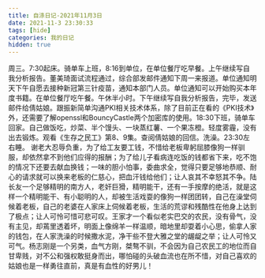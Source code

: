 ```yaml
---
title: 自涤日记-2021年11月3日
date: 2021-11-3 23:30:33
tags: [hide]
categories: 我的日记
hidden: true
---
```

周三。7:30起床。骑单车上班，8:16到单位，在单位餐厅吃早餐。上午继续写自我分析报告。董美琦面试流程通过，综合部发邮件通知下周一来报道。单位通知明天下午自愿去接种新冠第三针疫苗，通知本部门人员。单位通知可以开始购买本年度书籍。在单位餐厅吃午餐。午休半小时。下午继续写自我分析报告，完毕，发送邮件给倩姑娘。跟振新简单沟通PKI相关技术体系，除了目前正在看的《PKI技术》外，还需要了解openssl和BouncyCastle两个加密库的使用。18:30下班，骑单车回家。自己做饭吃，炒菜、半个馒头、一块蒸红薯、一个果冻橙。轻度雾霾，没有出去锻炼。观看《生存之民工》第8、9集。查阅倩姑娘的回信。洗澡。23:30左右睡。
谢老大忍辱负重，为了给工友要工钱，不惜给老板卑躬屈膝像狗一样驯服，却依然拿不到他们应得的报酬；为了给儿子看病连吃饭的钱都省下来，吃不饱的情况下还要去献血换钱；一味的胆小怕事，委曲求全，觉得只要足够地恭顺、耐心的请求就可以换来老板的仁慈心，把血汗钱给他们；让人哀其不幸怒其不争。陆长友一个足够精明的南方人，老奸巨猾，精明能干，还有一手按摩的绝活，就是这样一个精明能干、有小聪明的人，却被生活戏耍的像狗一样团团转，自己在澡堂伺候着老板，自己的老婆在人家床上伺候着老板，生活的荒谬和残酷性在他身上达到了极点；让人可怜可惜可悲可叹。王家才一个看似老实巴交的农民，没有骨气，没有主见，却蔫里透着坏，明面上像绵羊一样温顺，暗地里却耍着小心思，偷拿人家的钱包，在人家洗澡的时候撒水泥，净干些不登大雅之堂的龌龊之举；让人可怜又可气。杨志刚是一个另类，血气方刚，桀骜不驯，不会因为自己农民工的地位而自甘卑贱，对不公和强权敢挺身而出，哪怕碰的头破血流也在所不惜，对自己喜欢的姑娘也是一样勇往直前，真是有血性的好男儿！